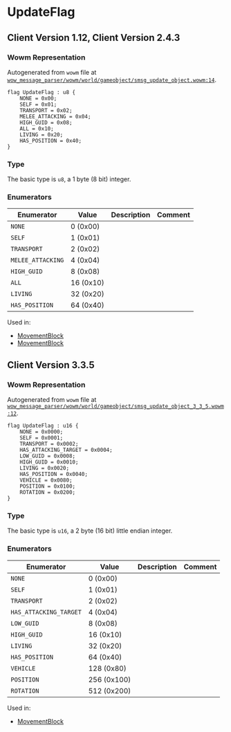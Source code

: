 # UpdateFlag

## Client Version 1.12, Client Version 2.4.3

### Wowm Representation

Autogenerated from `wowm` file at [`wow_message_parser/wowm/world/gameobject/smsg_update_object.wowm:14`](https://github.com/gtker/wow_messages/tree/main/wow_message_parser/wowm/world/gameobject/smsg_update_object.wowm#L14).

```rust,ignore
flag UpdateFlag : u8 {
    NONE = 0x00;
    SELF = 0x01;
    TRANSPORT = 0x02;
    MELEE_ATTACKING = 0x04;
    HIGH_GUID = 0x08;
    ALL = 0x10;
    LIVING = 0x20;
    HAS_POSITION = 0x40;
}
```
### Type
The basic type is `u8`, a 1 byte (8 bit) integer.
### Enumerators
| Enumerator | Value  | Description | Comment |
| --------- | -------- | ----------- | ------- |
| `NONE` | 0 (0x00) |  |  |
| `SELF` | 1 (0x01) |  |  |
| `TRANSPORT` | 2 (0x02) |  |  |
| `MELEE_ATTACKING` | 4 (0x04) |  |  |
| `HIGH_GUID` | 8 (0x08) |  |  |
| `ALL` | 16 (0x10) |  |  |
| `LIVING` | 32 (0x20) |  |  |
| `HAS_POSITION` | 64 (0x40) |  |  |

Used in:
* [MovementBlock](movementblock.md)
* [MovementBlock](movementblock.md)
## Client Version 3.3.5

### Wowm Representation

Autogenerated from `wowm` file at [`wow_message_parser/wowm/world/gameobject/smsg_update_object_3_3_5.wowm:12`](https://github.com/gtker/wow_messages/tree/main/wow_message_parser/wowm/world/gameobject/smsg_update_object_3_3_5.wowm#L12).

```rust,ignore
flag UpdateFlag : u16 {
    NONE = 0x0000;
    SELF = 0x0001;
    TRANSPORT = 0x0002;
    HAS_ATTACKING_TARGET = 0x0004;
    LOW_GUID = 0x0008;
    HIGH_GUID = 0x0010;
    LIVING = 0x0020;
    HAS_POSITION = 0x0040;
    VEHICLE = 0x0080;
    POSITION = 0x0100;
    ROTATION = 0x0200;
}
```
### Type
The basic type is `u16`, a 2 byte (16 bit) little endian integer.
### Enumerators
| Enumerator | Value  | Description | Comment |
| --------- | -------- | ----------- | ------- |
| `NONE` | 0 (0x00) |  |  |
| `SELF` | 1 (0x01) |  |  |
| `TRANSPORT` | 2 (0x02) |  |  |
| `HAS_ATTACKING_TARGET` | 4 (0x04) |  |  |
| `LOW_GUID` | 8 (0x08) |  |  |
| `HIGH_GUID` | 16 (0x10) |  |  |
| `LIVING` | 32 (0x20) |  |  |
| `HAS_POSITION` | 64 (0x40) |  |  |
| `VEHICLE` | 128 (0x80) |  |  |
| `POSITION` | 256 (0x100) |  |  |
| `ROTATION` | 512 (0x200) |  |  |

Used in:
* [MovementBlock](movementblock.md)

